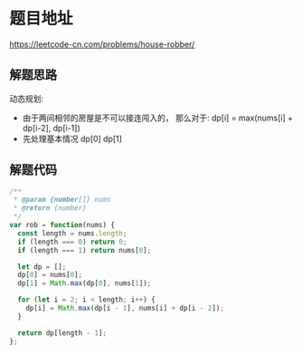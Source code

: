 # 题目地址

https://leetcode-cn.com/problems/house-robber/

## 解题思路

动态规划:

- 由于两间相邻的房屋是不可以接连闯入的， 那么对于: dp[i] = max(nums[i] + dp[i-2], dp[i-1])
- 先处理基本情况 dp[0] dp[1]

## 解题代码

```js
/**
 * @param {number[]} nums
 * @return {number}
 */
var rob = function(nums) {
  const length = nums.length;
  if (length === 0) return 0;
  if (length === 1) return nums[0];

  let dp = [];
  dp[0] = nums[0];
  dp[1] = Math.max(dp[0], nums[1]);

  for (let i = 2; i < length; i++) {
    dp[i] = Math.max(dp[i - 1], nums[i] + dp[i - 2]);
  }

  return dp[length - 1];
};
```
